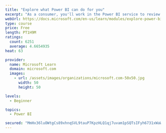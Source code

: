 ```yaml
---
title: "Explore what Power BI can do for you"
excerpt: "As a consumer, you'll work in the Power BI service to review and interact with content that has been shared with you. This module provides the foundational information that you need to work effectively in the Power BI service."
webUrl: https://docs.microsoft.com/en-us/learn/modules/explore-power-bi-service/
type: course
price: Free
length: PT1H9M
ratings:
  count: 6251
  average: 4.6654935
heat: 63

provider:
  name: Microsoft Learn
  domain: microsoft.com
  images:
    - url: /assets/images/organizations/microsoft.com-50x50.jpg
      width: 50
      height: 50

levels:
  - Beginner

topics:
  - Power BI

secured: "MmHx36luOWtgCs89xhnqSVL9tauP7KpzHLQ1qj7uvam1pSQTsIFyh6731xWaWO2TuUWcUG+xPW5+tq5BOjqVNesGI+xJ7RKz8r8CIY8KQLDVr+W8EYBOU4/rbDetFjP173rXatyUVqjHqm7GAMDxv9MtW/DlkA9nWIPKEQRyeEQ/9suZWNnwr7HXJBaWRRBlAkKqGD83e+vMR+3Y6663biARIiqW6OXYlUVZqDgvC8BgkVpY2lklmdQM4XlSZhuaibeGdEVRxcTudYFnTI+H/y7/LrRXgoEbeJ4MdFdVRrlGYP+z+BYssGRGrx0YnB11YMjim95WQI+snMWqODvf7zetFOgd5GC7fFqf5SrGPRmfhrICq97qld8xqJoGIbpT9EbTL7qg7d6TggQfeFNzmA==;5CsBOVmEEn7kT7FK/d5jPA=="
---
```


